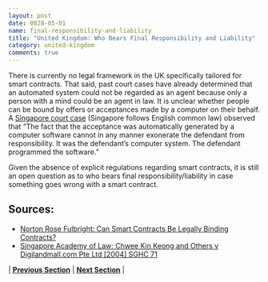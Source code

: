 ```yaml
---
layout: post
date: 0028-05-01
name: final-responsibility-and-liability
title: "United Kingdom: Who Bears Final Responsibility and Liability"
category: united-kingdom
comments: true
---
```


There is currently no legal framework in the UK specifically tailored for smart contracts. That said, past court cases have already determined that an automated system could not be regarded as an agent because only a person with a mind could be an agent in law. It is unclear whether people can be bound by offers or acceptances made by a computer on their behalf. A [Singapore court case](http://www.singaporelaw.sg/sglaw/laws-of-singapore/case-law/free-law/high-court-judgments/22567-chwee-kin-keong-and-others-v-digilandmall-com-pte-ltd) (Singapore follows English common law) observed that “The fact that the acceptance was automatically generated by a computer software cannot in any manner exonerate the defendant from responsibility. It was the defendant’s computer system. The defendant programmed the software.”
 
Given the absence of explicit regulations regarding smart contracts, it is still an open question as to who bears final responsibility/liability in case something goes wrong with a smart contract.


Sources:
---
  * [Norton Rose Fulbright: Can Smart Contracts Be Legally Binding Contracts?](http://www.nortonrosefulbright.com/files/r3-and-norton-rose-fulbright-white-paper-full-report-144581.pdf)
  * [Singapore Academy of Law: Chwee Kin Keong and Others v Digilandmall.com Pte Ltd
[2004] SGHC 71](http://www.singaporelaw.sg/sglaw/laws-of-singapore/case-law/free-law/high-court-judgments/22567-chwee-kin-keong-and-others-v-digilandmall-com-pte-ltd)



| **[Previous Section]( https://neo-project.github.io/global-blockchain-compliance-hub//united-kingdom/united-kingdom-privacy-and-data-protection.html)** | **[Next Section]( https://neo-project.github.io/global-blockchain-compliance-hub//united-kingdom/united-kingdom-smart-contracts.html)** |
